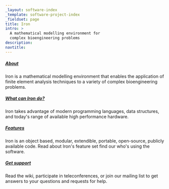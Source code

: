 ```yaml
---
_layout: software-index
_template: software-project-index
_fieldset: page
title: Iron
intro: >
  A mathematical modelling environment for
  complex bioengineering problems
description:
navtitle:
---
```

<div class="one-fourth">
<h5><a href="/software/opencmiss/iron/about">About</a></h5> <p>Iron is a mathematical modelling environment that enables the application of finite element analysis techniques to a variety of complex bioengineering problems.</p>
</div><!-- end .one-fourth -->
<div class="one-fourth">
<h5><a href="/software/opencmiss/iron/what-can-Iron-do">What can Iron do?</a></h5> <p>Iron takes advantage of modern programming languages, data structures, and today's range of available high performance hardware.</p>
</div><!-- end .one-fourth -->
<div class="one-fourth">
<h5><a href="/software/opencmiss/iron/features">Features</a></h5> <p>Iron is an object based, modular, extendible, portable, open-source, publicly available code. Read about Iron's feature set find our who's using the software.</p>
</div><!-- end .one-fourth -->
<div class="one-fourth last">
<h5><a href="/software/opencmiss/iron/support">Get support</a></h5> <p>Read the wiki, participate in teleconferences, or join our mailing list to get answers to your questions and requests for help.</p>
</div><!-- end .one-fourth last -->